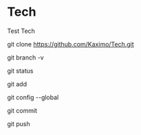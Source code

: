 # Tech
Test Tech

git clone https://github.com/Kaximo/Tech.git

git branch -v

git status

git add 

git config --global

git commit

git push
